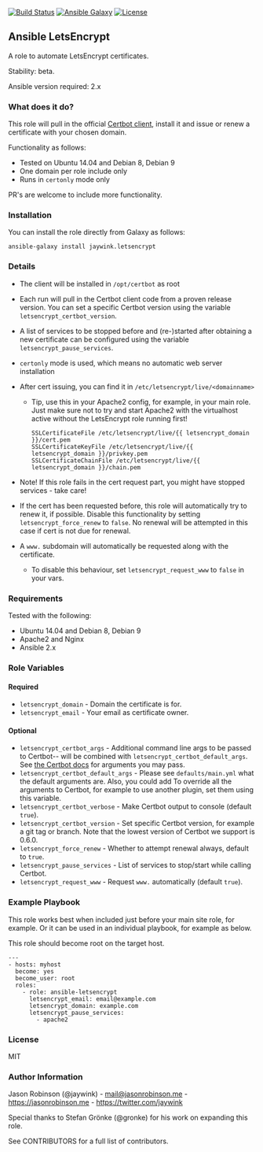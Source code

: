 [![Build Status](https://travis-ci.org/jaywink/ansible-letsencrypt.svg?branch=master)](https://travis-ci.org/jaywink/ansible-letsencrypt)
[![Ansible Galaxy](https://img.shields.io/badge/ansible--galaxy-letsencrypt-blue.svg?style=flat-square)](https://galaxy.ansible.com/jaywink/letsencrypt)
[![License](https://img.shields.io/badge/license-MIT-brightgreen.svg?style=flat-square)](https://tldrlegal.com/license/mit-license)

## Ansible LetsEncrypt

A role to automate LetsEncrypt certificates.

Stability: beta.

Ansible version required: 2.x

### What does it do?

This role will pull in the official [Certbot client](https://github.com/certbot/certbot), install it and issue or renew a certificate with your chosen domain.

Functionality as follows:
* Tested on Ubuntu 14.04 and Debian 8, Debian 9
* One domain per role include only
* Runs in `certonly` mode only


PR's are welcome to include more functionality.

### Installation

You can install the role directly from Galaxy as follows:

    ansible-galaxy install jaywink.letsencrypt

### Details

* The client will be installed in `/opt/certbot` as root
* Each run will pull in the Certbot client code from a proven release version. You can set a specific Certbot version using the variable `letsencrypt_certbot_version`.
* A list of services to be stopped before and (re-)started after obtaining a new certificate can be configured using the variable `letsencrypt_pause_services`.
* `certonly` mode is used, which means no automatic web server installation
* After cert issuing, you can find it in `/etc/letsencrypt/live/<domainname>`
   * Tip, use this in your Apache2 config, for example, in your main role. Just make sure not to try and start Apache2 with the virtualhost active without the LetsEncrypt role running first!

       ```
       SSLCertificateFile /etc/letsencrypt/live/{{ letsencrypt_domain }}/cert.pem
       SSLCertificateKeyFile /etc/letsencrypt/live/{{ letsencrypt_domain }}/privkey.pem
       SSLCertificateChainFile /etc/letsencrypt/live/{{ letsencrypt_domain }}/chain.pem
       ```

* Note! If this role fails in the cert request part, you might have stopped services - take care!
* If the cert has been requested before, this role will automatically try to renew it, if possible. Disable this functionality by setting `letsencrypt_force_renew` to `false`. No renewal will be attempted in this case if cert is not due for renewal.
* A `www.` subdomain will automatically be requested along with the certificate.
    * To disable this behaviour, set `letsencrypt_request_www` to `false` in your vars.

### Requirements

Tested with the following:

* Ubuntu 14.04 and Debian 8, Debian 9
* Apache2 and Nginx
* Ansible 2.x

### Role Variables

#### Required

* `letsencrypt_domain` - Domain the certificate is for.
* `letsencrypt_email` - Your email as certificate owner.

#### Optional

* `letsencrypt_certbot_args` - Additional command line args to be passed to Certbot-- will be combined with `letsencrypt_certbot_default_args`. See [the Certbot docs](https://certbot.eff.org/docs/using.html) for arguments you may pass.
* `letsencrypt_certbot_default_args` - Please see `defaults/main.yml` what the default arguments are. Also, you could add To override all the arguments to Certbot, for example to use another plugin, set them using this variable.
* `letsencrypt_certbot_verbose` - Make Certbot output to console (default `true`).
* `letsencrypt_certbot_version` - Set specific Certbot version, for example a git tag or branch. Note that the lowest version of Certbot we support is 0.6.0.
* `letsencrypt_force_renew` - Whether to attempt renewal always, default to `true`.
* `letsencrypt_pause_services` - List of services to stop/start while calling Certbot.
* `letsencrypt_request_www` - Request `www.` automatically (default `true`).

### Example Playbook

This role works best when included just before your main site role, for example. Or it can be used in an individual playbook, for example as below.

This role should become root on the target host.

    ---
    - hosts: myhost
      become: yes
      become_user: root
      roles:
        - role: ansible-letsencrypt
          letsencrypt_email: email@example.com
          letsencrypt_domain: example.com
          letsencrypt_pause_services:
            - apache2

### License

MIT

### Author Information

Jason Robinson (@jaywink) - mail@jasonrobinson.me - https://jasonrobinson.me - https://twitter.com/jaywink

Special thanks to Stefan Grönke (@gronke) for his work on expanding this role.

See CONTRIBUTORS for a full list of contributors.
